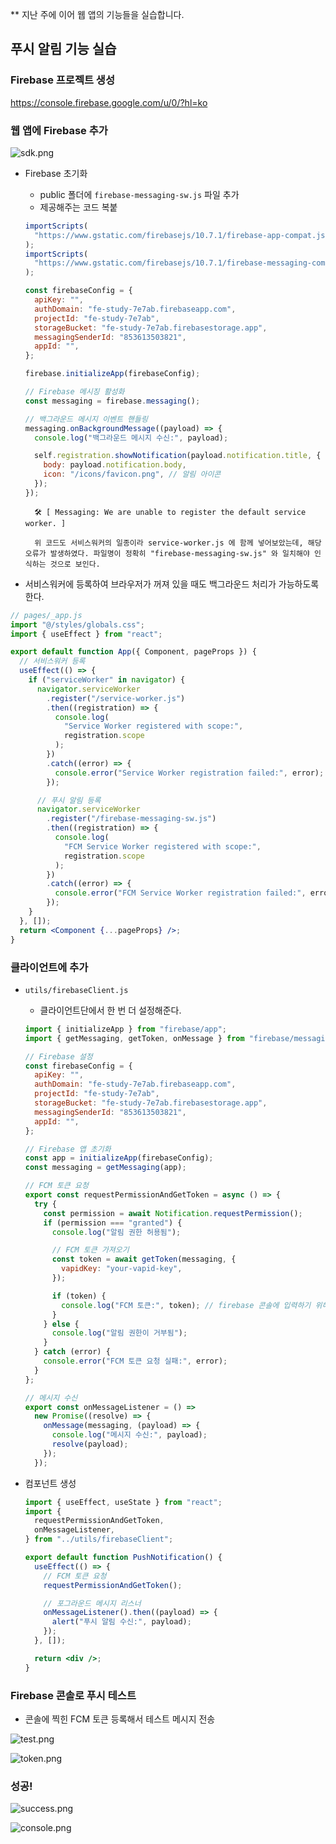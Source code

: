 \*\* 지난 주에 이어 웹 앱의 기능들을 실습합니다.

## 푸시 알림 기능 실습

### Firebase 프로젝트 생성

https://console.firebase.google.com/u/0/?hl=ko

### 웹 앱에 Firebase 추가

![sdk.png](<https://github.com/bloblog/fe-cs-study-2024/blob/bloblog-week21/bloblog/pwa%EC%8B%A4%EC%8A%B5(2)/image/sdk.png?raw=true>)

- Firebase 초기화

  - public 폴더에 `firebase-messaging-sw.js` 파일 추가
  - 제공해주는 코드 복붙

  ```jsx
  importScripts(
    "https://www.gstatic.com/firebasejs/10.7.1/firebase-app-compat.js"
  );
  importScripts(
    "https://www.gstatic.com/firebasejs/10.7.1/firebase-messaging-compat.js"
  );

  const firebaseConfig = {
    apiKey: "",
    authDomain: "fe-study-7e7ab.firebaseapp.com",
    projectId: "fe-study-7e7ab",
    storageBucket: "fe-study-7e7ab.firebasestorage.app",
    messagingSenderId: "853613503821",
    appId: "",
  };

  firebase.initializeApp(firebaseConfig);

  // Firebase 메시징 활성화
  const messaging = firebase.messaging();

  // 백그라운드 메시지 이벤트 핸들링
  messaging.onBackgroundMessage((payload) => {
    console.log("백그라운드 메시지 수신:", payload);

    self.registration.showNotification(payload.notification.title, {
      body: payload.notification.body,
      icon: "/icons/favicon.png", // 알림 아이콘
    });
  });
  ```

    <aside>

        🛠 [ Messaging: We are unable to register the default service worker. ]

        위 코드도 서비스워커의 일종이라 service-worker.js 에 함께 넣어보았는데, 해당 오류가 발생하였다. 파일명이 정확히 "firebase-messaging-sw.js" 와 일치해야 인식하는 것으로 보인다.

    </aside>

- 서비스워커에 등록하여 브라우저가 꺼져 있을 때도 백그라운드 처리가 가능하도록 한다.

```jsx
// pages/_app.js
import "@/styles/globals.css";
import { useEffect } from "react";

export default function App({ Component, pageProps }) {
  // 서비스워커 등록
  useEffect(() => {
    if ("serviceWorker" in navigator) {
      navigator.serviceWorker
        .register("/service-worker.js")
        .then((registration) => {
          console.log(
            "Service Worker registered with scope:",
            registration.scope
          );
        })
        .catch((error) => {
          console.error("Service Worker registration failed:", error);
        });

      // 푸시 알림 등록
      navigator.serviceWorker
        .register("/firebase-messaging-sw.js")
        .then((registration) => {
          console.log(
            "FCM Service Worker registered with scope:",
            registration.scope
          );
        })
        .catch((error) => {
          console.error("FCM Service Worker registration failed:", error);
        });
    }
  }, []);
  return <Component {...pageProps} />;
}
```

### 클라이언트에 추가

- `utils/firebaseClient.js`

  - 클라이언트단에서 한 번 더 설정해준다.

  ```jsx
  import { initializeApp } from "firebase/app";
  import { getMessaging, getToken, onMessage } from "firebase/messaging";

  // Firebase 설정
  const firebaseConfig = {
    apiKey: "",
    authDomain: "fe-study-7e7ab.firebaseapp.com",
    projectId: "fe-study-7e7ab",
    storageBucket: "fe-study-7e7ab.firebasestorage.app",
    messagingSenderId: "853613503821",
    appId: "",
  };

  // Firebase 앱 초기화
  const app = initializeApp(firebaseConfig);
  const messaging = getMessaging(app);

  // FCM 토큰 요청
  export const requestPermissionAndGetToken = async () => {
    try {
      const permission = await Notification.requestPermission();
      if (permission === "granted") {
        console.log("알림 권한 허용됨");

        // FCM 토큰 가져오기
        const token = await getToken(messaging, {
          vapidKey: "your-vapid-key",
        });

        if (token) {
          console.log("FCM 토큰:", token); // firebase 콘솔에 입력하기 위해
        }
      } else {
        console.log("알림 권한이 거부됨");
      }
    } catch (error) {
      console.error("FCM 토큰 요청 실패:", error);
    }
  };

  // 메시지 수신
  export const onMessageListener = () =>
    new Promise((resolve) => {
      onMessage(messaging, (payload) => {
        console.log("메시지 수신:", payload);
        resolve(payload);
      });
    });
  ```

- 컴포넌트 생성

  ```jsx
  import { useEffect, useState } from "react";
  import {
    requestPermissionAndGetToken,
    onMessageListener,
  } from "../utils/firebaseClient";

  export default function PushNotification() {
    useEffect(() => {
      // FCM 토큰 요청
      requestPermissionAndGetToken();

      // 포그라운드 메시지 리스너
      onMessageListener().then((payload) => {
        alert("푸시 알림 수신:", payload);
      });
    }, []);

    return <div />;
  }
  ```

### Firebase 콘솔로 푸시 테스트

- 콘솔에 찍힌 FCM 토큰 등록해서 테스트 메시지 전송

![test.png](<https://github.com/bloblog/fe-cs-study-2024/blob/bloblog-week21/bloblog/pwa%EC%8B%A4%EC%8A%B5(2)/image/test.png?raw=true>)

![token.png](<https://github.com/bloblog/fe-cs-study-2024/blob/bloblog-week21/bloblog/pwa%EC%8B%A4%EC%8A%B5(2)/image/token.png?raw=true>)

### 성공!

![success.png](<https://github.com/bloblog/fe-cs-study-2024/blob/bloblog-week21/bloblog/pwa%EC%8B%A4%EC%8A%B5(2)/image/success.png?raw=true>)

![console.png](<https://github.com/bloblog/fe-cs-study-2024/blob/bloblog-week21/bloblog/pwa%EC%8B%A4%EC%8A%B5(2)/image/console.png?raw=true>)
